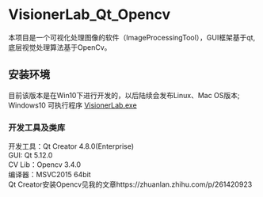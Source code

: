 # VisionerLab_Qt_Opencv
 本项目是一个可视化处理图像的软件（ImageProcessingTool），GUI框架基于qt,底层视觉处理算法基于OpenCv。
 ## 安装环境
 目前该版本是在Win10下进行开发的，以后陆续会发布Linux、Mac OS版本;  
 Windows10 可执行程序 [VisionerLab.exe](https://github.com/cuihangmver/VisionerLab_Qt_Opencv/blob/main/VisionerLab.rar)
 ### 开发工具及类库
 开发工具：Qt Creator 4.8.0(Enterprise)  
 GUI: Qt 5.12.0  
 CV Lib：Opencv 3.4.0  
 编译器：MSVC2015 64bit  
 Qt Creator安装Opencv见我的文章https://zhuanlan.zhihu.com/p/261420923  
 
